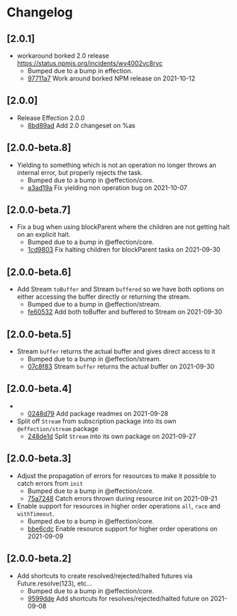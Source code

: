 # Changelog

## \[2.0.1]

- workaround borked 2.0 release https://status.npmjs.org/incidents/wy4002vc8ryc
  - Bumped due to a bump in effection.
  - [97711a7](https://github.com/thefrontside/effection/commit/97711a77419c8e539bff3060a9f3c1bae947f9b8) Work around borked NPM release on 2021-10-12

## \[2.0.0]

- Release Effection 2.0.0
  - [8bd89ad](https://github.com/thefrontside/effection/commit/8bd89ad40e42805ab6da0fd1b7a49beed9769865) Add 2.0 changeset on %as

## \[2.0.0-beta.8]

- Yielding to something which is not an operation no longer throws an internal error, but properly rejects the task.
  - Bumped due to a bump in @effection/core.
  - [a3ad19a](https://github.com/thefrontside/effection/commit/a3ad19a3177a731fee5cd2389ab898dee7b1788e) Fix yielding non operation bug on 2021-10-07

## \[2.0.0-beta.7]

- Fix a bug when using blockParent where the children are not getting halt on an explicit halt.
  - Bumped due to a bump in @effection/core.
  - [1cd9803](https://github.com/thefrontside/effection/commit/1cd98033d2641989114f9589c7d887954fa66781) Fix halting children for blockParent tasks on 2021-09-30

## \[2.0.0-beta.6]

- Add Stream `toBuffer` and Stream `buffered` so we have both options on either accessing the buffer directly or returning the stream.
  - Bumped due to a bump in @effection/stream.
  - [fe60532](https://github.com/thefrontside/effection/commit/fe60532c3f8cfdd8b53c324b7ea8e38e437f080f) Add both toBuffer and buffered to Stream on 2021-09-30

## \[2.0.0-beta.5]

- Stream `buffer` returns the actual buffer and gives direct access to it
  - Bumped due to a bump in @effection/stream.
  - [07c8f83](https://github.com/thefrontside/effection/commit/07c8f83b5968f347ca72795c447be411e66274ed) Stream `buffer` returns the actual buffer on 2021-09-30

## \[2.0.0-beta.4]

- - [0248d79](https://github.com/thefrontside/effection/commit/0248d79a33dcfc4200b0832aba975c9cad08981e) Add package readmes on 2021-09-28
- Split off `Stream` from subscription package into its own `@effection/stream` package
  - [248de1d](https://github.com/thefrontside/effection/commit/248de1dd31d172762d9601a2b5acd983dce61ab0) Split `Stream` into its own package on 2021-09-27

## \[2.0.0-beta.3]

- Adjust the propagation of errors for resources to make it possible to catch errors from `init`
  - Bumped due to a bump in @effection/core.
  - [75a7248](https://github.com/thefrontside/effection/commit/75a7248ae13d1126bbcaf9b6223f348168e987d0) Catch errors thrown during resource init on 2021-09-21
- Enable support for resources in higher order operations `all`, `race` and `withTimeout`.
  - Bumped due to a bump in @effection/core.
  - [bbe6cdc](https://github.com/thefrontside/effection/commit/bbe6cdc44184a7669278d0d01ad23a2a79a69e52) Enable resource support for higher order operations on 2021-09-09

## \[2.0.0-beta.2]

- Add shortcuts to create resolved/rejected/halted futures via Future.resolve(123), etc...
  - Bumped due to a bump in @effection/core.
  - [9599dde](https://github.com/thefrontside/effection/commit/9599dde14e9bc3ba4ac7ea473e8624164727be0c) Add shortcuts for resolves/rejected/halted future on 2021-09-08
